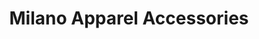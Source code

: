 ---
title: "Milano Apparel Accessories"
url: /minneapolis/milano-apparel-accessories/
shop: clothes
---